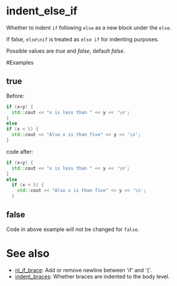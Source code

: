 # indent_else_if

Whether to indent `if` following `else` as a new block under the `else`.

If false, `else\nif` is treated as `else if` for indenting purposes.

Possible values are _true_ and _false_, default _false_.

#Examples

## true
Before:
```cpp
if (x<y) {
  std::cout << "x is less than " << y << '\n';
}
else
if (x < 5) {
  std::cout << "Also x is than five" << y << '\n';
}
```

code after:
```cpp
if (x<y) {
  std::cout << "x is less than " << y << '\n';
}
else
  if (x < 5) {
    std::cout << "Also x is than five" << y << '\n';
  }
```

## false
Code in above example will not be changed for `false`.

# See also

* [nl_if_brace](../newline_options/nl_if_brace.md): Add or remove newline between 'if' and '{'.
* [indent_braces](indent_braces.md): Whether braces are indented to the body level.

